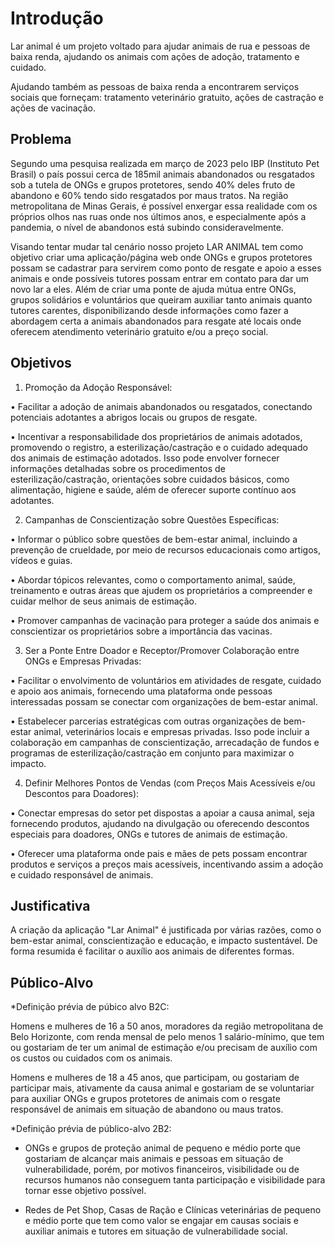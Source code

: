 # Introdução 

Lar animal é um projeto voltado para ajudar animais de rua e pessoas de baixa renda, ajudando os animais com ações de adoção, tratamento e cuidado.  

Ajudando também as pessoas de baixa renda a encontrarem serviços sociais que forneçam: tratamento veterinário gratuito, ações de castração e ações de vacinação. 


## Problema 

Segundo uma pesquisa realizada em março de 2023 pelo IBP (Instituto Pet Brasil) o país possui cerca de 185mil animais abandonados ou resgatados sob a tutela de ONGs e grupos protetores, sendo 40% deles fruto de abandono e 60% tendo sido resgatados por maus tratos. Na região metropolitana de Minas Gerais, é possível enxergar essa realidade com os próprios olhos nas ruas onde nos últimos anos, e especialmente após a pandemia, o nível de abandonos está subindo consideravelmente. 

Visando tentar mudar tal cenário nosso projeto LAR ANIMAL tem como objetivo criar uma aplicação/página web onde ONGs e grupos protetores possam se cadastrar para servirem como ponto de resgate e apoio a esses animais e onde possíveis tutores possam entrar em contato para dar um novo lar a eles. Além de criar uma ponte de ajuda mútua entre ONGs, grupos solidários e voluntários que queiram auxiliar tanto animais quanto tutores carentes, disponibilizando desde informações como fazer a abordagem certa a animais abandonados para resgate até locais onde oferecem atendimento veterinário gratuito e/ou a preço social. 


## Objetivos 

  
1.	Promoção da Adoção Responsável: 

•	Facilitar a adoção de animais abandonados ou resgatados, conectando potenciais adotantes a abrigos locais ou grupos de resgate. 

•	Incentivar a responsabilidade dos proprietários de animais adotados, promovendo o registro, a esterilização/castração e o cuidado adequado dos animais de estimação adotados. Isso pode envolver fornecer informações detalhadas sobre os procedimentos de esterilização/castração, orientações sobre cuidados básicos, como alimentação, higiene e saúde, além de oferecer suporte contínuo aos adotantes. 

2.	Campanhas de Conscientização sobre Questões Específicas: 

•	Informar o público sobre questões de bem-estar animal, incluindo a prevenção de crueldade, por meio de recursos educacionais como artigos, vídeos e guias. 

•	Abordar tópicos relevantes, como o comportamento animal, saúde, treinamento e outras áreas que ajudem os proprietários a compreender e cuidar melhor de seus animais de estimação. 

•	Promover campanhas de vacinação para proteger a saúde dos animais e conscientizar os proprietários sobre a importância das vacinas. 

3.	Ser a Ponte Entre Doador e Receptor/Promover Colaboração entre ONGs e Empresas Privadas: 

•	Facilitar o envolvimento de voluntários em atividades de resgate, cuidado e apoio aos animais, fornecendo uma plataforma onde pessoas interessadas possam se conectar com organizações de bem-estar animal. 

•	Estabelecer parcerias estratégicas com outras organizações de bem-estar animal, veterinários locais e empresas privadas. Isso pode incluir a colaboração em campanhas de conscientização, arrecadação de fundos e programas de esterilização/castração em conjunto para maximizar o impacto. 

4.	Definir Melhores Pontos de Vendas (com Preços Mais Acessíveis e/ou Descontos para Doadores): 

•	Conectar empresas do setor pet dispostas a apoiar a causa animal, seja fornecendo produtos, ajudando na divulgação ou oferecendo descontos especiais para doadores, ONGs e tutores de animais de estimação. 

•	Oferecer uma plataforma onde pais e mães de pets possam encontrar produtos e serviços a preços mais acessíveis, incentivando assim a adoção e cuidado responsável de animais. 

  
## Justificativa 

A criação da aplicação "Lar Animal" é justificada por várias razões, como o bem-estar animal, conscientização e educação, e impacto sustentável. De forma resumida é facilitar o auxílio aos animais de diferentes formas. 

  
## Público-Alvo 

*Definição prévia de púbico alvo B2C: 

Homens e mulheres de 16 a 50 anos, moradores da região metropolitana de Belo Horizonte, com renda mensal de pelo menos 1 salário-mínimo, que tem ou gostariam de ter um animal de estimação e/ou precisam de auxílio com os custos ou cuidados com os animais. 


Homens e mulheres de 18 a 45 anos, que participam, ou gostariam de participar mais, ativamente da causa animal e gostariam de se voluntariar para auxiliar ONGs e grupos protetores de animais com o resgate responsável de animais em situação de abandono ou maus tratos. 

  
*Definição prévia de público-alvo 2B2: 

- ONGs e grupos de proteção animal de pequeno e médio porte que gostariam de alcançar mais animais e pessoas em situação de vulnerabilidade, porém, por motivos financeiros, visibilidade ou de recursos humanos não conseguem tanta participação e visibilidade para tornar esse objetivo possível. 

- Redes de Pet Shop, Casas de Ração e Clínicas veterinárias de pequeno e médio porte que tem como valor se engajar em causas sociais e auxiliar animais e tutores em situação de vulnerabilidade social. 

 
